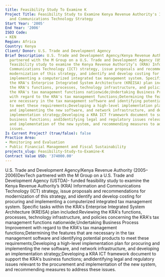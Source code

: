 ```yaml
---
title: Feasibility Study To Examine K
Project Title: Feasibility Study to Examine Kenya Revenue Authority's Information
  and Communications Technology Strategy
Start Year: '2005'
End Year: '2006'
ISO3 Code:
- KEN
Region: Africa
Country: Kenya
Client/ Donor: U.S. Trade and Development Agency
Brief Description: U.S. Trade and Development Agency/Kenya Revenue Authority (2005–2006)DevTech
  partnered with the M Group on a U.S. Trade and Development Agency (USTDA)- funded
  feasibility study to examine the Kenya Revenue Authority’s (KRA) Information and
  Communications Technology (ICT) strategy, issue proposals and recommendations for
  modernization of this strategy, and identify and develop costing for procuring and
  implementing a computerized integrated tax management system. Specific tasks within
  the KRA's Enterprise Integrated System Architecture (KREISA) plan included:Reviewing
  the KRA's functions, processes, technology infrastructure, and policies concerning
  the KRA's tax management functions nationwide;Undertaking Business Process Improvement
  with regard to the KRA's tax management functions;Determining the features that
  are necessary in the tax management software and identifying potential products
  to meet these requirements;Developing a high-level implementation plan for procuring
  and implementing the new software, and network infrastructure, and developing an
  implementation strategy;Developing a KRA ICT framework document to support the KRA's
  business functions; andIdentifying legal and regulatory issues relevant to the procurement
  and implementation of the new system, and recommending measures to address these
  issues.
Is Current Project? (true/false): false
Practice Area:
- Monitoring and Evaluation
- Public Financial Management and Fiscal Sustainability
projects_slug: Feasibility-Study-to-Examine-K
Contract Value USD: '374000.00'
---
```


U.S. Trade and Development Agency/Kenya Revenue Authority (2005–2006)DevTech partnered with the M Group on a U.S. Trade and Development Agency (USTDA)- funded feasibility study to examine the Kenya Revenue Authority’s (KRA) Information and Communications Technology (ICT) strategy, issue proposals and recommendations for modernization of this strategy, and identify and develop costing for procuring and implementing a computerized integrated tax management system. Specific tasks within the KRA's Enterprise Integrated System Architecture (KREISA) plan included:Reviewing the KRA's functions, processes, technology infrastructure, and policies concerning the KRA's tax management functions nationwide;Undertaking Business Process Improvement with regard to the KRA's tax management functions;Determining the features that are necessary in the tax management software and identifying potential products to meet these requirements;Developing a high-level implementation plan for procuring and implementing the new software, and network infrastructure, and developing an implementation strategy;Developing a KRA ICT framework document to support the KRA's business functions; andIdentifying legal and regulatory issues relevant to the procurement and implementation of the new system, and recommending measures to address these issues.